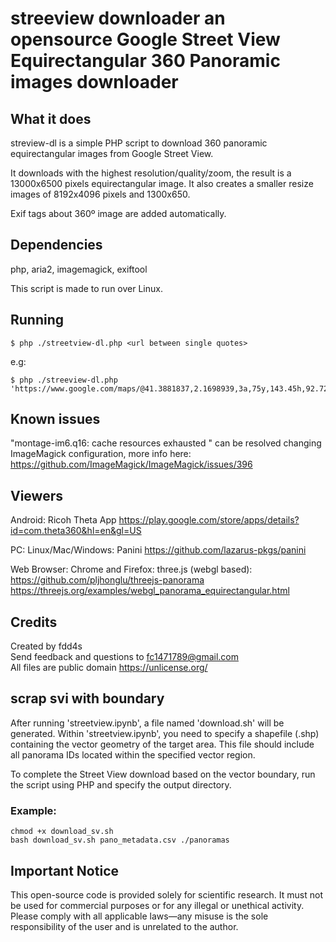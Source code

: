 # streeview downloader an opensource Google Street View Equirectangular 360 Panoramic images downloader

## What it does

streview-dl is a simple PHP script to download 360 panoramic equirectangular images from Google Street View.  

It downloads with the highest resolution/quality/zoom, the result is a 13000x6500 pixels equirectangular image.
It also creates a smaller resize images of 8192x4096 pixels and 1300x650.  

Exif tags about 360º image are added automatically.  

## Dependencies

php, aria2, imagemagick, exiftool  

This script is made to run over Linux.  

## Running

    $ php ./streetview-dl.php <url between single quotes>  


e.g:  

    $ php ./streeview-dl.php 'https://www.google.com/maps/@41.3881837,2.1698939,3a,75y,143.45h,92.72t/data=!3m6!1e1!3m4!1sr3vUp9U2ss5fwoq1Roxizw!2e0!7i16384!8i8192'  

## Known issues

"montage-im6.q16: cache resources exhausted " can be resolved changing ImageMagick configuration, more info here: https://github.com/ImageMagick/ImageMagick/issues/396  

## Viewers

Android: Ricoh Theta App https://play.google.com/store/apps/details?id=com.theta360&hl=en&gl=US  

PC: Linux/Mac/Windows: Panini https://github.com/lazarus-pkgs/panini  

Web Browser: Chrome and Firefox: three.js (webgl based): https://github.com/pljhonglu/threejs-panorama https://threejs.org/examples/webgl_panorama_equirectangular.html  

## Credits

Created by fdd4s  
Send feedback and questions to fc1471789@gmail.com  
All files are public domain https://unlicense.org/  

## scrap svi with boundary
After running 'streetview.ipynb', a file named 'download.sh' will be generated.
Within 'streetview.ipynb', you need to specify a shapefile (.shp) containing the vector geometry of the target area. This file should include all panorama IDs located within the specified vector region.

To complete the Street View download based on the vector boundary, run the script using PHP and specify the output directory.

### Example:
    chmod +x download_sv.sh
    bash download_sv.sh pano_metadata.csv ./panoramas


## Important Notice

This open-source code is provided solely for scientific research.
It must not be used for commercial purposes or for any illegal or unethical activity.
Please comply with all applicable laws—any misuse is the sole responsibility of the user and is unrelated to the author.
